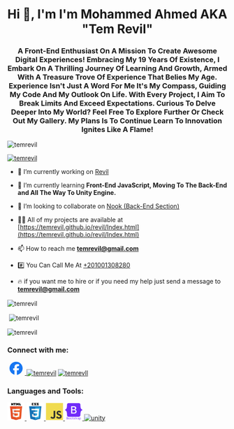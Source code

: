 <h1 align="center">Hi 👋, I'm I'm Mohammed Ahmed AKA "Tem Revil"</h1>
<h3 align="center">A Front-End Enthusiast On A Mission To Create Awesome Digital Experiences! Embracing My 19 Years Of Existence, I Embark On A Thrilling Journey Of Learning And Growth, Armed With A Treasure Trove Of Experience That Belies My Age. Experience Isn't Just A Word For Me It's My Compass, Guiding My Code And My Outlook On Life. With Every Project, I Aim To Break Limits And Exceed Expectations. Curious To Delve Deeper Into My World? Feel Free To Explore Further Or Check Out My <a href"temrevil.github.io/revil/Index.html">Gallery.</a> My Plans Is To Continue Learn To Innovation Ignites Like A Flame!</h3>

<p align="left"> <img src="https://komarev.com/ghpvc/?username=temrevil&label=Profile%20views&color=0e75b6&style=flat" alt="temrevil" /> </p>

<p align="left"> <a href="https://github.com/ryo-ma/github-profile-trophy"><img src="https://github-profile-trophy.vercel.app/?username=temrevil" alt="temrevil" /></a> </p>

- 🔭 I’m currently working on [Revil](https://temrevil.github.io/revil/Index.html)

- 🌱 I’m currently learning **Front-End JavaScript, Moving To The Back-End and All The Way To Unity Engine.**

- 👯 I’m looking to collaborate on [Nook (Back-End Section)](https://temrevil.github.io/Nook/Index.html)

- 👨‍💻 All of my projects are available at [https://temrevil.github.io/revil/Index.html](https://temrevil.github.io/revil/Index.html)

- 📫 How to reach me **temrevil@gmail.com**

- #️⃣ You Can Call Me At [+201001308280](+201001308280)

- 🔥 if you want me to hire or if you need my help just send a message to **temrevil@gmail.com**

<p>
  <img align="center" src="https://github-readme-stats.vercel.app/api/top-langs?username=temrevil&show_icons=true&locale=en&layout=compact" alt="temrevil" style="width: 420px" />
</p>

<p>
  &nbsp;<img align="center" src="https://github-readme-stats.vercel.app/api?username=temrevil&show_icons=true&locale=en" alt="temrevil" />
</p>

<p>
  <img align="center" src="https://github-readme-streak-stats.herokuapp.com/?user=temrevil&" alt="temrevil" />
</p>

<h3 align="left">Connect with me:</h3>
<p align="left">
  <a href="https://fb.com/temrevil" target="blank">
    <svg xmlns="http://www.w3.org/2000/svg" viewBox="0 0 512 512" height="30" width="40"><!--!Font Awesome Free 6.5.2 by @fontawesome - https://fontawesome.com License - https://fontawesome.com/license/free Copyright 2024 Fonticons, Inc.--><path                fill="#1877f2" d="M512 256C512 114.6 397.4 0 256 0S0 114.6 0 256C0 376 82.7 476.8 194.2 504.5V334.2H141.4V256h52.8V222.3c0-87.1 39.4-127.5 125-127.5c16.2 0 44.2 3.2 55.7 6.4V172c-6-.6-16.5-1-29.6-1c-42 0-58.2 15.9-58.2                57.2V256h83.6l-14.4 78.2H287V510.1C413.8 494.8 512 386.9 512 256h0z"/></svg>
  </a>
  <a href="https://instagram.com/temrevil" target="blank"><img align="center" src="https://raw.githubusercontent.com/rahuldkjain/github-profile-readme-generator/master/src/images/icons/Social/instagram.svg" alt="temrevil" height="30" width="40" /></a>
  <a href="https://twitter.com/temrevll" target="blank"><img align="center" src="https://raw.githubusercontent.com/rahuldkjain/github-profile-readme-generator/master/src/images/icons/Social/twitter.svg" alt="temrevll" height="30" width="40" /></a>
</p>

<h3 align="left">Languages and Tools:</h3>
<p align="left">
  <a href="https://www.w3.org/html/" target="_blank" rel="noreferrer"> <img src="https://raw.githubusercontent.com/devicons/devicon/master/icons/html5/html5-original-wordmark.svg" alt="html5" width="40" height="40"/> </a>
  <a href="https://www.w3schools.com/css/" target="_blank" rel="noreferrer"> <img src="https://raw.githubusercontent.com/devicons/devicon/master/icons/css3/css3-original-wordmark.svg" alt="css3" width="40" height="40"/> </a>
  <a href="https://developer.mozilla.org/en-US/docs/Web/JavaScript" target="_blank" rel="noreferrer"> <img src="https://raw.githubusercontent.com/devicons/devicon/master/icons/javascript/javascript-original.svg" alt="javascript"        width="40" height="40"/> </a>
  <a href="https://getbootstrap.com" target="_blank" rel="noreferrer"> <img src="https://raw.githubusercontent.com/devicons/devicon/master/icons/bootstrap/bootstrap-plain-wordmark.svg" alt="bootstrap" width="40" height="40"/> </a>
  <a href="https://unity.com/" target="_blank" rel="noreferrer"> <img src="https://www.vectorlogo.zone/logos/unity3d/unity3d-icon.svg" alt="unity" width="40" height="40"/> </a>
</p>
